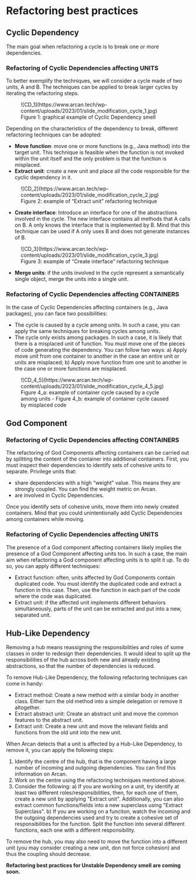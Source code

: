 # Refactoring best practices

## Cyclic Dependency
The main goal when refactoring a cycle is to break one or more dependencies. 

### Refactoring of Cyclic Dependencies affecting UNITS
To better exemplify the techniques, we will consider a cycle made of two units, A and B. The techniques can be applied to break larger cycles by iterating the refactoring steps.

<figure markdown>
![CD_1](https://www.arcan.tech/wp-content/uploads/2023/01/slide_modification_cycle_1.jpg)
  <figcaption>Figure 1: graphical example of Cyclic Dependency smell</figcaption>
</figure>

Depending on the characteristics of the dependency to break, different refactoring techniques can be adopted:

- **Move function**: move one or more functions (e.g., Java method) into the target unit. This technique is feasible when the function is not invoked within the unit itself and the only problem is that the function is misplaced.
- **Extract unit**: create a new unit and place all the code responsible for the cyclic dependency in it. 

<figure markdown>
![CD_2](https://www.arcan.tech/wp-content/uploads/2023/01/slide_modification_cycle_2.jpg)
  <figcaption>Figure 2: example of “Extract unit” refactoring technique</figcaption>
</figure>

- **Create interface**: Introduce an interface for one of the abstractions involved in the cycle. The new interface contains all methods that A calls on B. A only knows the interface that is implemented by B. Mind that this technique can be used if A only uses B and does not generate instances of B.

<figure markdown>
![CD_3](https://www.arcan.tech/wp-content/uploads/2023/01/slide_modification_cycle_3.jpg)
  <figcaption>Figure 3: example of “Create interface” refactoring technique</figcaption>
</figure>

- **Merge units**: if the units involved in the cycle represent a semantically single object, merge the units into a single unit.



### Refactoring of Cyclic Dependencies affecting CONTAINERS

In the case of Cyclic Dependencies affecting containers (e.g., Java packages), you can face two possibilities:
- The cycle is caused by a cycle among units. In such a case, you can apply the same techniques for breaking cycles among units.
- The cycle only exists among packages. In such a case, it is likely that there is a misplaced unit of function. You must move one of the pieces of code generating the dependency. You can follow two ways: a) Apply move unit from one container to another in the case an entire unit or units are misplaced; b) Apply move function from one unit to another in the case one or more functions are misplaced.

<figure markdown>
![CD_4_5](https://www.arcan.tech/wp-content/uploads/2023/01/slide_modification_cycle_4_5.jpg)
  <figcaption>Figure 4_a: example of container cycle caused by a cycle among units - Figure 4_b: example of container cycle caused by misplaced code</figcaption>
</figure>

## God Component

### Refactoring of Cyclic Dependencies affecting CONTAINERS

The refactoring of God Components affecting containers can be carried out by splitting the content of the container into additional containers. First, you must inspect their dependencies to identify sets of cohesive units to separate. Privilege units that: 

- share dependencies with a high “weight” value. This means they are strongly coupled. You can find the weight metric on Arcan.  
- are involved in Cyclic Dependencies. 

Once you identify sets of cohesive units, move them into newly created containers. Mind that you could unintentionally add Cyclic Dependencies among containers while moving.

### Refactoring of Cyclic Dependencies affecting UNITS

The presence of a God component affecting containers likely implies the presence of a God Component affecting units too.
In such a case, the main aim when refactoring a God component affecting units is to split it up. To do so, you can apply different techniques:
- Extract function: often, units affected by God Components contain duplicated code. You must identify the duplicated code and extract a function in this case. Then, use the function in each part of the code where the code was duplicated.
- Extract unit: if the affected unit implements different behaviors simultaneously, parts of the unit can be extracted and put into a new, separated unit. 


## Hub-Like Dependency
Removing a hub means reassigning the responsibilities and roles of some classes in order to redesign their dependencies. It would ideal to split up the responsibilities of the hub across both new and already existing abstractions, so that the number of dependencies is reduced.

To remove Hub-Like Dependency, the following refactoring techniques can come in handy:
- Extract method: Create a new method with a similar body in another class. Either turn the old method into a simple delegation or remove it altogether.
- Extract abstract unit: Create an abstract unit and move the common features to the abstract unit.
- Extract unit: Create a new unit and move the relevant fields and functions from the old unit into the new unit.

When Arcan detects that a unit is affected by a Hub-Like Dependency, to remove it, you can apply the following steps:
1. Identify the centre of the hub, that is the component having a large number of incoming and outgoing dependencies. You can find this information on Arcan.
2. Work on the centre using the refactoring techniques mentioned above.
3. Consider the following: a) If you are working on a unit, try identify at least two different roles/responsibilities, then, for each one of them, create a new unit by applying "Extract unit". Additionally, you can also extract common functions/fields into a new superclass using "Extract Superclass". b) If you are working on a funciton, watch the incoming and the outgoing dependencies used and try to create a cohesive set of responsibilities for the function. Split the function into several different functions, each one with a different responsibility.

To remove the hub, you may also need to move the function into a different unit (you may consider creating a new unit, don not force cohesion) and thus the coupling should decrease.


**Refactoring best practices for Unstable Dependency smell are coming soon.**










